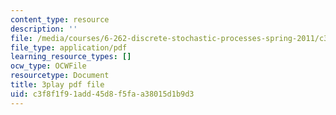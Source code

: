 ```yaml
---
content_type: resource
description: ''
file: /media/courses/6-262-discrete-stochastic-processes-spring-2011/c3f8f1f91add45d8f5faa38015d1b9d3_fY7NgCWCWoQ.pdf
file_type: application/pdf
learning_resource_types: []
ocw_type: OCWFile
resourcetype: Document
title: 3play pdf file
uid: c3f8f1f9-1add-45d8-f5fa-a38015d1b9d3
---
```

